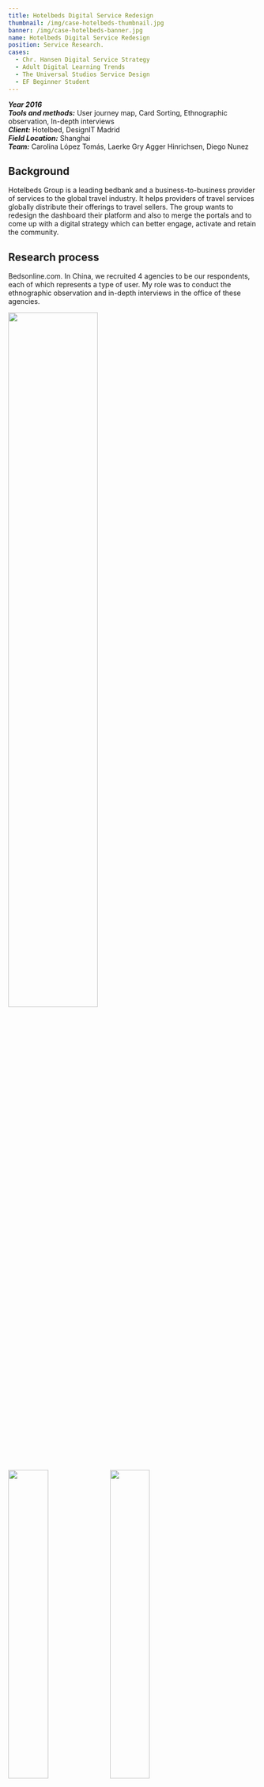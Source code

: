 ```yaml
---
title: Hotelbeds Digital Service Redesign
thumbnail: /img/case-hotelbeds-thumbnail.jpg
banner: /img/case-hotelbeds-banner.jpg
name: Hotelbeds Digital Service Redesign
position: Service Research.
cases:
  - Chr. Hansen Digital Service Strategy
  - Adult Digital Learning Trends
  - The Universal Studios Service Design
  - EF Beginner Student
---
```

***Year 2016*** \
***Tools and methods:*** User journey map, Card Sorting, Ethnographic observation, In-depth interviews\
***Client:*** Hotelbed, DesignIT Madrid\
***Field Location:*** Shanghai\
***Team:*** Carolina López Tomás, Laerke Gry Agger Hinrichsen, Diego Nunez 

## Background

Hotelbeds Group is a leading bedbank and a business-to-business provider of services to the global travel industry. It helps providers of travel services globally distribute their offerings to travel sellers. The group wants to redesign the dashboard their platform and also to merge the portals and to come up with a digital strategy which can better engage, activate and retain the community.

## Research process

Bedsonline.com. In China, we recruited 4 agencies to be our respondents, each of which represents a type of user. My role was to conduct the ethnographic observation and in-depth interviews in the office of these agencies. 

<img src="/img/case-hotelbeds-case-hotelbeds-6.jpg" style="width:60%" index="" />

<img src="/img/case-hotelbeds-4.jpg" style="width:40%" index="1" />

<img src="/img/case-hotelbeds-5.jpg" style="width:40%" index="2" />

We used multiple tools to collect data of the relationship of these agencies with their end consumers and try to capture the top trends of travel industry from the eyes of travel agencies. Together with the UX and UI designers, we had successfully transformed hotelbed’s service from solution based to knowledge based with the new structured website.

<img src="/img/case-hotelbeds-3.jpg" style="width:60%" index="" />

<img src="/img/case-hotelbeds-2.jpg" style="width:40%" index="" />